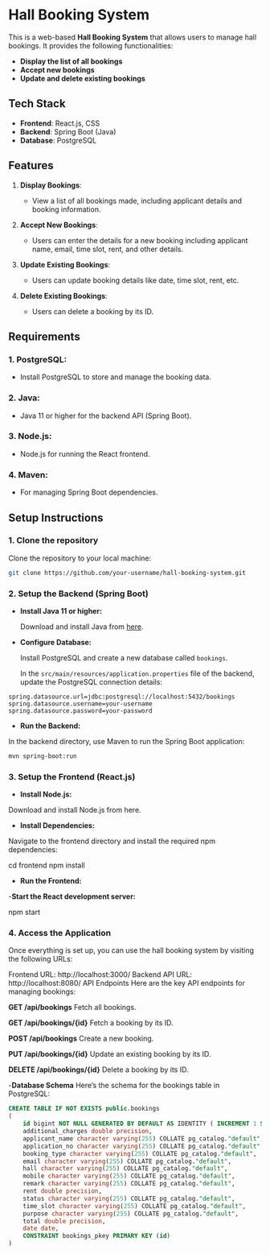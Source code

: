 # Hall Booking System

This is a web-based **Hall Booking System** that allows users to manage hall bookings. It provides the following functionalities:

- **Display the list of all bookings**
- **Accept new bookings**
- **Update and delete existing bookings**

## Tech Stack

- **Frontend**: React.js, CSS
- **Backend**: Spring Boot (Java)
- **Database**: PostgreSQL

## Features

1. **Display Bookings**:
   - View a list of all bookings made, including applicant details and booking information.
   
2. **Accept New Bookings**:
   - Users can enter the details for a new booking including applicant name, email, time slot, rent, and other details.

3. **Update Existing Bookings**:
   - Users can update booking details like date, time slot, rent, etc.

4. **Delete Existing Bookings**:
   - Users can delete a booking by its ID.

## Requirements

### 1. **PostgreSQL**:
   - Install PostgreSQL to store and manage the booking data.

### 2. **Java**:
   - Java 11 or higher for the backend API (Spring Boot).
   
### 3. **Node.js**:
   - Node.js for running the React frontend.

### 4. **Maven**:
   - For managing Spring Boot dependencies.

## Setup Instructions

### 1. Clone the repository

Clone the repository to your local machine:

```bash
git clone https://github.com/your-username/hall-booking-system.git
```

### 2. Setup the Backend (Spring Boot)

- **Install Java 11 or higher:**

  Download and install Java from [here](https://www.oracle.com/java/technologies/javase-jdk11-downloads.html).

- **Configure Database:**

  Install PostgreSQL and create a new database called `bookings`.

  In the `src/main/resources/application.properties` file of the backend, update the PostgreSQL connection details:


```properties
spring.datasource.url=jdbc:postgresql://localhost:5432/bookings
spring.datasource.username=your-username
spring.datasource.password=your-password
```

- **Run the Backend:**

In the backend directory, use Maven to run the Spring Boot application:
```bash
mvn spring-boot:run
```

### 3. Setup the Frontend (React.js)
- **Install Node.js:**

Download and install Node.js from here.

- **Install Dependencies:**

Navigate to the frontend directory and install the required npm dependencies:

cd frontend
npm install

- **Run the Frontend:**

-**Start the React development server:**

npm start

### 4. Access the Application
Once everything is set up, you can use the hall booking system by visiting the following URLs:

Frontend URL: http://localhost:3000/
Backend API URL: http://localhost:8080/
API Endpoints
Here are the key API endpoints for managing bookings:

**GET /api/bookings**
Fetch all bookings.

**GET /api/bookings/{id}**
Fetch a booking by its ID.

**POST /api/bookings**
Create a new booking.

**PUT /api/bookings/{id}**
Update an existing booking by its ID.

**DELETE /api/bookings/{id}**
Delete a booking by its ID.

-**Database Schema**
Here’s the schema for the bookings table in PostgreSQL:


```sql
CREATE TABLE IF NOT EXISTS public.bookings
(
    id bigint NOT NULL GENERATED BY DEFAULT AS IDENTITY ( INCREMENT 1 START 1 MINVALUE 1 MAXVALUE 9223372036854775807 CACHE 1 ),
    additional_charges double precision,
    applicant_name character varying(255) COLLATE pg_catalog."default",
    application_no character varying(255) COLLATE pg_catalog."default",
    booking_type character varying(255) COLLATE pg_catalog."default",
    email character varying(255) COLLATE pg_catalog."default",
    hall character varying(255) COLLATE pg_catalog."default",
    mobile character varying(255) COLLATE pg_catalog."default",
    remark character varying(255) COLLATE pg_catalog."default",
    rent double precision,
    status character varying(255) COLLATE pg_catalog."default",
    time_slot character varying(255) COLLATE pg_catalog."default",
    purpose character varying(255) COLLATE pg_catalog."default",
    total double precision,
    date date,
    CONSTRAINT bookings_pkey PRIMARY KEY (id)
)
```


